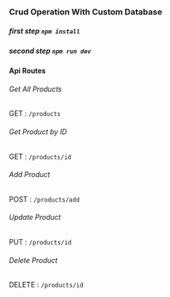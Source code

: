 ### Crud Operation With Custom Database

##### first step `npm install`

##### second step `npm run dev`

#### Api Routes

###### Get All Products

GET : `/products`

###### Get Product by ID

GET : `/products/id`

###### Add Product

POST : `/products/add`

###### Update Product

PUT : `/products/id`

###### Delete Product

DELETE : `/products/id`
